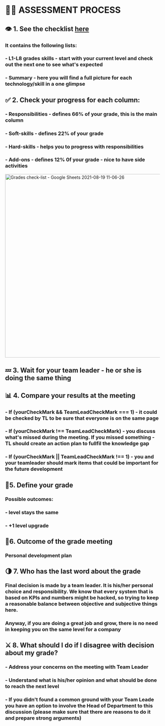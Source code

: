 # 👨‍💻 ASSESSMENT PROCESS

## 👁️ 1. See the checklist [here](https://docs.google.com/spreadsheets/d/1PKy3hWqiKJ66MxrWhCk9xprJgO_-g2xnjnB0SvUuosY/edit#gid=893283890)
   ### It contains the following lists:
   ### - L1-L8 grades skills - start with your current level and check out the next one to see what's expected
   ### - Summary - here you will find a full picture for each technology/skill in a one glimpse
## ✅ 2. Check your progress for each column:
   ### - Responsibilities - defines 66% of your grade, this is the main column
   ### - Soft-skills - defines 22% of your grade
   ### - Hard-skills - helps you to progress with responsibilities
   ### - Add-ons - defines 12% 0f your grade - nice to have side activities
<img width="596" alt="Grades check-list - Google Sheets 2021-08-19 11-06-26" src="https://user-images.githubusercontent.com/47868427/130032018-ad4b8a0b-813e-4717-a622-5ab41d0cc3fd.png">

## 💤 3. Wait for your team leader - he or she is doing the same thing 

## 📊 4. Compare your results at the meeting
  ### - If (yourCheckMark && TeamLeadCheckMark === 1) - it could be checked by TL to be sure that everyone is on the same page
  ### - If (yourCheckMark !== TeamLeadCheckMark) - you discuss what's missed during the meeting. If you missed something - TL should create an action plan to fullfil the knowledge gap
  ### - If (yourCheckMark || TeamLeadCheckMark !== 1) - you and your teamleader should mark items that could be important for the future development
  
## 🙋5. Define your grade
  ### Possible outcomes:
  ### - level stays the same
  ### - +1 level upgrade
  
## 🤞6. Outcome of the grade meeting
### Personal development plan

## 🌗 7. Who has the last word about the grade
### Final decision is made by a team leader. It is his/her personal choice and responsibility. We know that every system that is based on KPIs and numbers might be hacked, so trying to keep a reasonable balance between objective and subjective things here.
### Anyway, if you are doing a great job and grow, there is no need in keeping you on the same level for a company

## ⚔️ 8. What should I do if I disagree with decision about my grade?
### - Address your concerns on the meeting with Team Leader
### - Understand what is his/her opinion and what should be done to reach the next level
### - If you didn't found a common ground with your Team Leade you have an option to involve the Head of Department to this discussion (please make sure that there are reasons to do it and prepare strong arguments)




